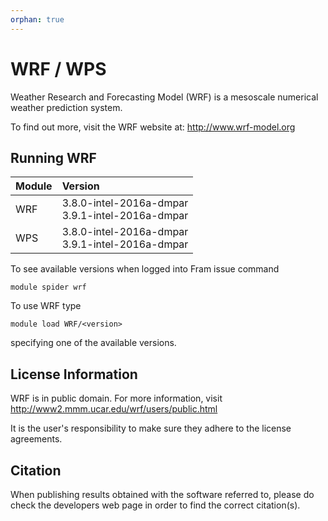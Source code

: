 ```yaml
---
orphan: true
---
```


# WRF / WPS

Weather Research and Forecasting Model (WRF) is a mesoscale numerical weather prediction system.

To find out more, visit the WRF website at: http://www.wrf-model.org

## Running WRF

| Module     | Version     |
| :------------- | :------------- |
| WRF | 3.8.0-intel-2016a-dmpar <br>3.9.1-intel-2016a-dmpar <br> |
| WPS | 3.8.0-intel-2016a-dmpar <br>3.9.1-intel-2016a-dmpar <br> |

To see available versions when logged into Fram issue command

    module spider wrf

To use WRF type

    module load WRF/<version>

specifying one of the available versions.

## License Information

WRF is in public domain. For more information, visit http://www2.mmm.ucar.edu/wrf/users/public.html

It is the user's responsibility to make sure they adhere to the license agreements.

## Citation

When publishing results obtained with the software referred to, please do check the developers web page in order to find the correct citation(s).
